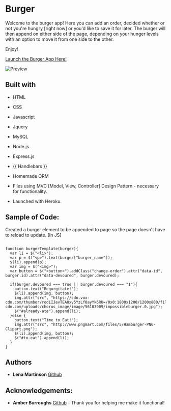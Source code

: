 # Burger

Welcome to the burger app! Here you can add an order, decided whether or not you're hungry [right now] or you'd like to save it for later.
The burger will then append on either side of the page, depending on your hunger levels with an option to move it from one side to the other.

Enjoy!


[Launch the Burger App Here!](https://quiet-dusk-52084.herokuapp.com/)

![Preview](http://i64.tinypic.com/2yp0t8m.png "Preview")

## Built with
* HTML
* CSS
* Javascript
* Jquery
* MySQL
* Node.js
* Express.js
* {{ Handlebars }}
* Homemade ORM

* Files using MVC [Model, View, Controller] Design Pattern - necessary for functionality.
* Launched with Heroku.


## Sample of Code:

Created a burger element to be appended to page so the page doesn't have to reload to update. [In JS]

```

function burgerTemplate(burger){
  var li = $("<li>");
  var p = $("<p>").text(burger["burger_name"]);
  $(li).append(p);
  var img = $("<img>");
  var button = $("<button>").addClass("change-order").attr("data-id", burger.id).attr("data-devoured", burger.devoured);

  if(burger.devoured === true || burger.devoured === "1"){
    button.text("Regurgitate!");
    $(li).append(img, button);
    img.attr("src", "https://cdn.vox-cdn.com/thumbor/rodiIJevTEAOxv5YzLf0ayYk6RU=/0x0:1800x1200/1200x800/filters:focal(756x456:1044x744)/cdn.vox-cdn.com/uploads/chorus_image/image/56103909/impossibleburger.0.jpg");
    $("#already-ate").append(li);
  }else {
    button.text("Time to Eat!");
    img.attr("src", "http://www.pngmart.com/files/5/Hamburger-PNG-Clipart.png");
    $(li).append(img, button);
    $("#to-eat").append(li);
  }
}

```


## Authors
* **Lena Martinson** [Github](https://github.com/Blonded)

## Acknowledgements:
* **Amber Burroughs** [Github](https://github.com/AmberLBurroughs) - Thank you for helping me make it functional!
